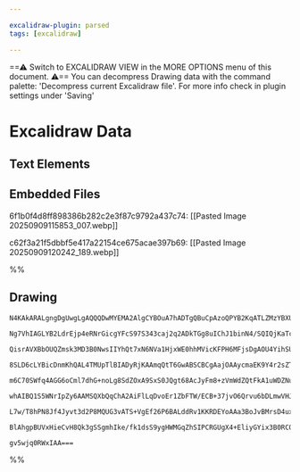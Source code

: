 ```yaml
---

excalidraw-plugin: parsed
tags: [excalidraw]

---
```

==⚠  Switch to EXCALIDRAW VIEW in the MORE OPTIONS menu of this document. ⚠== You can decompress Drawing data with the command palette: 'Decompress current Excalidraw file'. For more info check in plugin settings under 'Saving'


# Excalidraw Data

## Text Elements
## Embedded Files
6f1b0f4d8ff898386b282c2e3f87c9792a437c74: [[Pasted Image 20250909115853_007.webp]]

c62f3a21f5dbbf5e417a22154ce675acae397b69: [[Pasted Image 20250909120242_189.webp]]

%%
## Drawing
```compressed-json
N4KAkARALgngDgUwgLgAQQQDwMYEMA2AlgCYBOuA7hADTgQBuCpAzoQPYB2KqATLZMzYBXUtiRoIACyhQ4zZAHoFAc0JRJQgEYA6bGwC2CgF7N6hbEcK4OCtptbErHALRY8RMpWdx8Q1TdIEfARcZgRmBShcZQUebQBGAFYEmjoghH0EDihmbgBtcDBQMBKIEm4IACUAIQBmAC0AFmIAWQBlAE5OgDFJbsqARXp6WrYkflLYRArCfWjxwshMbmcA

Ng7VhIAGLYB2LdrEjp4eRNrGicgYFcS97S343caj2q2ADkTGg8uIChJ1binN4/SQIQjKaTceIdC6LCDWZTBbhbH7MKCkNgAawQAGE2Pg2KQKujrMw4LhAtlUiVIJpcNhMcoMUIOMQ8QSiRISRwyRSslBqaUAGaEfD4NqwJESQQeQUCdFYhAAdX+kkBqIV2IlMCl6Bl5R+zIhHHCuTQ8R+bHJ2DU13NOx+TOEcAAksQzag8gBdH5C8iZN3cDhCMU/

QisrAVXBbOUQZmsk3MD3B0NwsIIYhQt7xN6NVa1HjxWE0hhMVicKFPH6MFjsDgAOU4YihSUeR0a8RRcMIzAAIukoBnuEKCGEfpphKyAKLBTLZD3en5CODEXCDzPm3aJXa1GFJHhbW4/IgcTFBkP4Y9sBlDtAj/BjtNRKBCD0QRCs8PKWMi4KBiSrEK8SaFsQrNG8QpCm8HRvLUbyrJoPBvDw2A8AgtRQbs2AdLsxy4I0tRYU8sbMO44ieosYAWpR

8SLD6cLYBicDnmKhQAL4TMUpTlBIADyRjKAAmqQtT6GwABSCBCgAajOAAycmaEK9Y4r2sZTORZRzMoCwlssaDOF8WzaCcuzxKsPCNLBRavIkPx2qgziJBZ2hfDuHRJK8yFbKsPx/MQAJoB2wJwqC4KQmgBbFqUCK6l2JZohi2LsoSxLkDy5KUgK470oy8ZsviqVculvJZT+oripKmn6pmGpJcqqrqk+9XarqEA1bGRqSImHrUSWVr0raUIOnCTrL

m6C70SWfq4AGG6oCml7dhG+noLg8SdZOxA9SxS0JQgt68AcJyFm8+zVmWdZQtFkA1uWDZNuRSR5qsZmrBZYZ9gOh33o+JYTiyxAzhk/LJheS4rmuh1tu5HbOTw73HuGZ5oItV43vNv0IBqa6vhUH6OBw36+qKCD/ug2AWUKtS4IWQqJMQmhKYkCAdrstOFp8YivYk9K4OhOGaOsJFkfkNGXFRdE/IxVq7ex4BTfCcBwBKUPcFx0CgpkFSrqQZ4TA

whAIBQ1S5WNrIpZy6AAMSQXbQqChA2AiFlLqDvoEr1ZbFTW/ECB+37jvO6Qrvu6bDLmwVHJpaSmX8kHLv8m7GTdBVrXVfiBqFE7ifZMnHuag1AVqmgfDZ8HocZJ7irpxUHUGxXSfu5UwjGqaUIN7nUD57x1pDfa8WQI3efu90nBQN0s2ig5dnl13+dj9kbSEEY5EHp3IdNxkAAqWBQAAgkQyhcBIwRCtlc+byPVdRKQB8h2wFCgrg81o5flf6FOr

L7w/T8hPN8Jf4Jyvt3d2P8MQUG3vATS+VgEf26P6BALddRv1KKRDEYoAAa3BoJvBMrsD4ux1jnFWFsDYBt0H4nwIJbguwiHaFqOceIJxGhWU7IkWepQjBsAMOrOE9ACBCHIsZDyB4CzsQ3h/FugMdoSFgQbJkJBl6r0BIPCAijiASgQMxNAnDIAaJaGwYgCAv64E0METGo5sbZw0d7NAXFIDVHxAA0gyg6QAApCy7GoLwR4PivE+OMokAAlLGSoC

BlAhgpBUVxHieCvH8Qk3gSSgmhIke/fk1dsS9ygHWMGqZhSIPCRGUgX4+EliyGYix3B0RCOlkQHRqBanWJLBwWa5FmmWiEFAE8HTSB1LhHMPWTB6ztJqf0lppQhnYlIKY8xh1mnpNKHYAAVggbAOQ2htLgIY4xczql3isQbekuTGDbx4fgcpkxoF13SBsq60tXxQAMFA6YqNwZwgJBjYcRy4R+gMG0O5uSKyHIfJMyA+BQgH3uWci5csShsXABxO

gv5wjq0RWxIAA===
```
%%
